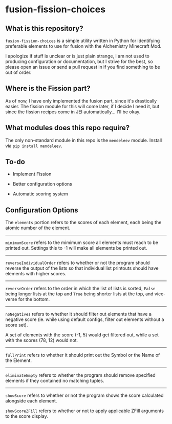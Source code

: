 # fusion-fission-choices

## What is this repository?

`fusion-fission-choices` is a simple utility written in Python for identifying preferable elements to use for fusion with the Alchemistry Minecraft Mod.

I apologize if stuff is unclear or is just plain strange, I am not used to producing configuration or documentation, but I strive for the best, so please open an issue or send a pull request in if you find something to be out of order.

## Where is the Fission part?

As of now, I have only implemented the fusion part, since it's drastically easier. The fission module for this will come later, if I decide I need it, but since the fission recipes come in JEI automatically... I'll be okay.

## What modules does this repo require?

The only non-standard module in this repo is the `mendeleev` module.
Install via `pip install mendeleev`.

## To-do

* Implement Fission

* Better configuration options

* Automatic scoring system

## Configuration Options

The `elements` portion refers to the scores of each element, each being the atomic number of the element.

---

`minimumScore` refers to the mimimum score all elements must reach to be printed out. Settings this to -1 will make all elements be printed out.

---

`reverseIndividualOrder` refers to whether or not the program should reverse the output of the lists so that individual list printouts should have elements with higher scores.

---

`reverseOrder` refers to the order in which the list of lists is sorted, `False` being longer lists at the top and `True` being shorter lists at the top, and vice-verse for the bottom.

---


`noNegatives` refers to whether it should filter out elements that have a negative score (ie. while using default configs, filter out elements without a score set).

A set of elements with the score (-1, 5) would get filtered out, while a set with the scores (78, 12) would not.

---

`fullPrint` refers to whether it should print out the Symbol or the Name of the Element.

---

`eliminateEmpty` refers to whether the program should remove specified elements if they contained no matching tuples.

---

`showScore` refers to whether or not the program shows the score calculated alongside each element.

`showScoreZFill` refers to whether or not to apply applicable ZFill arguments to the score display.